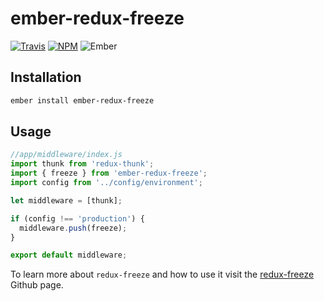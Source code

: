 # ember-redux-freeze

[![Travis][ci-img]][ci-url] [![NPM][npm-img]][npm-url] ![Ember][ember-img]

## Installation

```bash
ember install ember-redux-freeze
```

## Usage

```js
//app/middleware/index.js
import thunk from 'redux-thunk';
import { freeze } from 'ember-redux-freeze';
import config from '../config/environment';

let middleware = [thunk];

if (config !== 'production') {
  middleware.push(freeze);
}

export default middleware;
```

To learn more about `redux-freeze` and how to use it visit the [redux-freeze](https://github.com/buunguyen/redux-freeze) Github page.

[ci-img]: https://img.shields.io/travis/ember-redux/ember-redux-freeze.svg "Travis CI Build Status"
[ci-url]: https://travis-ci.org/ember-redux/ember-redux-freeze
[ember-img]: https://img.shields.io/badge/ember-1.13.13+-green.svg "Ember 1.13.13+"
[npm-img]: https://img.shields.io/npm/v/ember-redux-freeze.svg "NPM Version"
[npm-url]: https://www.npmjs.com/package/ember-redux-freeze
